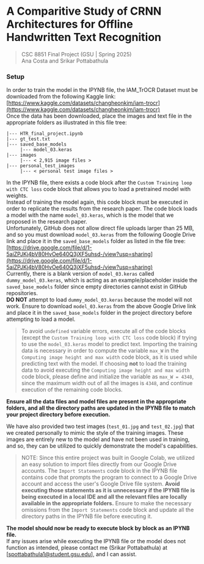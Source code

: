 # A Comparitive Study of CRNN Architectures for Offline Handwritten Text Recognition

> CSC 8851 Final Project (GSU | Spring 2025)    
> Ana Costa and Srikar Pottabathula

### Setup
In order to train the model in the IPYNB file, the IAM_TrOCR Dataset must be downloaded from the following Kaggle link:    
[https://www.kaggle.com/datasets/changheonkim/iam-trocr](https://www.kaggle.com/datasets/changheonkim/iam-trocr)    
Once the data has been downloaded, place the images and text file in the appropriate folders as illustrated in this file tree:
```
|--- HTR_final_project.ipynb
|--- gt_test.txt
|--- saved_base_models
     |--- model_03.keras
|--- images
     |--- < 2,915 image files >
|--- personal_test_images
     |--- < personal test image files >
```
In the IPYNB file, there exists a code block after the `Custom Training loop with CTC loss` code block that allows you to load a pretrained model with weights.    
Instead of training the model again, this code block must be executed in order to replicate the results from the research paper. The code block loads a model with the name `model_03.keras`, which is the model that we proposed in the research paper.    
Unfortunately, GitHub does not allow direct file uploads larger than 25 MB, and so you must download `model_03.keras` from the following Google Drive link and place it in the `saved_base_models` folder as listed in the file tree:    
[https://drive.google.com/file/d/1-5aiZPJKj4bV80HvOe640Q3jXF5uhsd-/view?usp=sharing](https://drive.google.com/file/d/1-5aiZPJKj4bV80HvOe640Q3jXF5uhsd-/view?usp=sharing)    
Currently, there is a blank version of `model_03.keras` called `dummy_model_03.keras`, which is acting as an example/placeholder inside the `saved_base_models` folder since empty directories cannot exist in GitHub repositories.    
**DO NOT** attempt to load `dummy_model_03.keras` because the model will not work. Ensure to download `model_03.keras` from the above Google Drive link and place it in the `saved_base_models` folder in the project directory before attempting to load a model.    
> To avoid `undefined` variable errors, execute all of the code blocks (except the `Custom Training loop with CTC loss` code block) if trying to use the `model_03.keras` model to predict text. Importing the training data is necessary in order to compute the variable `max_W` in the `Computing image height and max width` code block, as it is used while predicting text with the model. If choosing **not** to load the training data to avoid executing the `Computing image height and max width` code block, please define and initialize the variable as `max_W = 4348`, since the maximum width out of all the images is `4348`, and continue execution of the remaining code blocks.

**Ensure all the data files and model files are present in the appropriate folders, and all the directory paths are updated in the IPYNB file to match your project directory before execution.**    

We have also provided two test images (`test_01.jpg` and `test_02.jpg`) that we created personally to mimic the style of the training images. These images are entirely new to the model and have not been used in training, and so, they can be utilized to quickly demonstrate the model's capabilities.

> NOTE: Since this entire project was built in Google Colab, we utilized an easy solution to import files directly from our Google Drive accounts. The `Import Statements` code block in the IPYNB file contains code that prompts the program to connect to a Google Drive account and access the user's Google Drive file system.
> **Avoid executing those statements as it is unnecessary if the IPYNB file is being executed in a local IDE and all the relevant files are locally available in the appropriate folders.**
> Ensure to make the necessary omissions from the `Import Statements` code block and update all the directory paths in the IPYNB file before executing it.

**The model should now be ready to execute block by block as an IPYNB file.**    
If any issues arise while executing the IPYNB file or the model does not function as intended, please contact me (Srikar Pottabathula) at [spottabathula1@student.gsu.edu], and I can assist.
